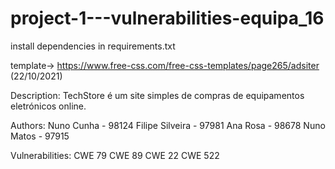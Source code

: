 # project-1---vulnerabilities-equipa_16
install dependencies in requirements.txt

template-> https://www.free-css.com/free-css-templates/page265/adsiter (22/10/2021)

Description:
TechStore é um site simples de compras de equipamentos eletrónicos online.

Authors:
Nuno Cunha - 98124
Filipe Silveira - 97981
Ana Rosa - 98678
Nuno Matos - 97915

Vulnerabilities:
CWE 79
CWE 89
CWE 22
CWE 522
